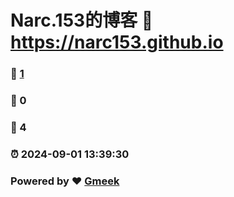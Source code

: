 # Narc.153的博客 :link: https://narc153.github.io 
### :page_facing_up: [1](https://narc153.github.io/tag.html) 
### :speech_balloon: 0 
### :hibiscus: 4 
### :alarm_clock: 2024-09-01 13:39:30 
### Powered by :heart: [Gmeek](https://github.com/Meekdai/Gmeek)
